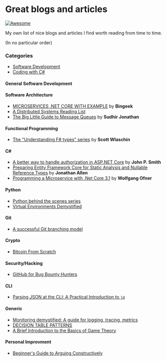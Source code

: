 # Great blogs and articles
[![Awesome](https://cdn.rawgit.com/sindresorhus/awesome/d7305f38d29fed78fa85652e3a63e154dd8e8829/media/badge.svg)](https://github.com/sindresorhus/awesome)

My own list of nice blogs and articles I find worth reading from time to time.

(In no particular order)

### Categories

- [Software Development](https://github.com/FJuette/great-blogs#general-software-development)
- [Coding with C#](https://github.com/FJuette/great-blogs#coding-with-c)

#### General Software Development

#### Software Architecture

* [MICROSERVICES .NET CORE WITH EXAMPLE](https://medium.com/@bingeek/microservices-net-core-with-example-c4330bca148a) by **Bingeek**
* [A Distributed Systems Reading List](https://dancres.github.io/Pages/)
* [The Big Little Guide to Message Queues](https://sudhir.io/the-big-little-guide-to-message-queues/) by **Sudhir Jonathan**

#### Functional Programming

* [The "Understanding F# types" series](https://fsharpforfunandprofit.com/series/understanding-fsharp-types.html) by **Scott Wlaschin**

#### C#

* [A better way to handle authorization in ASP.NET Core](https://www.thereformedprogrammer.net/a-better-way-to-handle-authorization-in-asp-net-core/) by **John P. Smith**
* [Preparing Entity Framework Core for Static Analysis and Nullable Reference Types](https://www.infoq.com/articles/EF-Core-Nullable-Reference-Types/) by **Jonathan Allen**
* [Programming a Microservice with .Net Core 3.1](https://www.programmingwithwolfgang.com/programming-microservices-net-core-3-1/) by **Wolfgang Ofner**


#### Python

* [Python behind the scenes series](https://tenthousandmeters.com/tag/python-behind-the-scenes/)
* [Virtual Environments Demystified](https://meribold.org/python/2018/02/13/virtual-environments-9487/)

#### Git

* [A successful Git branching model](https://nvie.com/posts/a-successful-git-branching-model/)

#### Crypto

* [Bitcoin From Scratch](https://monokh.com/posts/bitcoin-from-scratch-part-1)

#### Security/Hacking

* [GitHub for Bug Bounty Hunters](https://gist.github.com/EdOverflow/922549f610b258f459b219a32f92d10b)

#### CLI

* [Parsing JSON at the CLI: A Practical Introduction to `jq`](https://sequoia.makes.software/parsing-json-at-the-cli-a-practical-introduction-to-jq-and-more/)

#### Generic

* [Monitoring demystified: A guide for logging, tracing, metrics](https://techbeacon.com/enterprise-it/monitoring-demystified-guide-logging-tracing-metrics)
* [DECISION TABLE PATTERNS](https://www.hillelwayne.com/post/decision-table-patterns/)
* [A Brief Introduction to the Basics of Game Theory](https://papers.ssrn.com/sol3/papers.cfm?abstract_id=1968579)

#### Personal Improvment

* [Beginner's Guide to Arguing Constructively](http://liamrosen.com/arguments.html)
